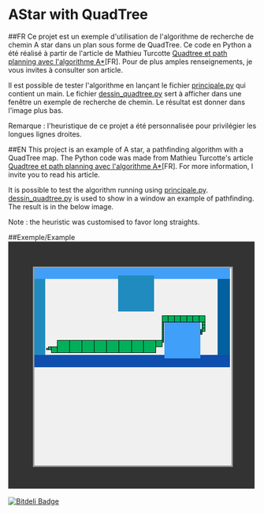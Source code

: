 AStar with QuadTree
===================

##FR
Ce projet est un exemple d'utilisation de l'algorithme de recherche de chemin A star dans un plan sous forme de QuadTree. Ce code en Python a été réalisé à partir de l'article de Mathieu Turcotte [Quadtree et path planning avec l'algorithme A*](http://mathieuturcotte.ca/textes/quadtree/)[FR]. Pour de plus amples renseignements, je vous invites à consulter son article.

Il est possible de tester l'algorithme en lançant le fichier [principale.py](principale.py) qui contient un main. Le fichier [dessin_quadtree.py](dessin_quadtree.py) sert à afficher dans une fenêtre un exemple de recherche de chemin. Le résultat est donner dans l'image plus bas.

Remarque : l'heuristique de ce projet a été personnalisée pour privilégier les longues lignes droites.

##EN
This project is an example of A star, a pathfinding algorithm with a QuadTree map. The Python code was made from Mathieu Turcotte's article [Quadtree et path planning avec l'algorithme A*](http://mathieuturcotte.ca/textes/quadtree/)[FR]. For more information, I invite you to read his article.

It is possible to test the algorithm running using [principale.py](principale.py). [dessin_quadtree.py](dessin_quadtree.py) is used to show in a window an example of pathfinding. The result is in the below image.

Note : the heuristic was customised to favor long straights.

##Exemple/Example
![image](image/exemple_resolu.png "Exemple/Example")

[![Bitdeli Badge](https://d2weczhvl823v0.cloudfront.net/mnivelles/astar-with-quadtree/trend.png)](https://bitdeli.com/free "Bitdeli Badge")

